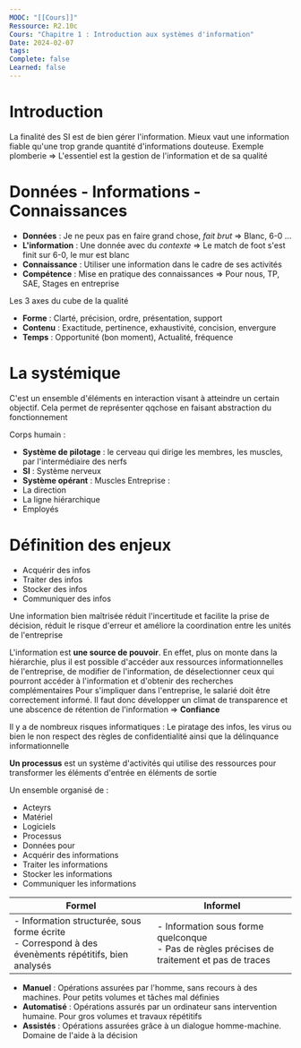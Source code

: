 ```yaml
---
MOOC: "[[Cours]]"
Ressource: R2.10c
Cours: "Chapitre 1 : Introduction aux systèmes d'information"
Date: 2024-02-07
tags: 
Complete: false
Learned: false
---
```

# Introduction
La finalité des SI est de bien gérer l'information. Mieux vaut une information fiable qu'une trop grande quantité d'informations douteuse. Exemple plomberie
⇒ L'essentiel est la gestion de l'information et de sa qualité
# Données - Informations - Connaissances
- **Données** : Je ne peux pas en faire grand chose, *fait brut*
  ⇒ Blanc, 6-0 ...
- **L'information** : Une donnée avec du *contexte*
  ⇒ Le match de foot s'est finit sur 6-0, le mur est blanc
- **Connaissance** : Utiliser une information dans le cadre de ses activités
- **Compétence** : Mise en pratique des connaissances
  ⇒ Pour nous, TP, SAE, Stages en entreprise


Les 3 axes du cube de la qualité
- **Forme** : Clarté, précision, ordre, présentation, support
- **Contenu** : Exactitude, pertinence, exhaustivité, concision, envergure
- **Temps** : Opportunité (bon moment), Actualité, fréquence
# La systémique
C'est un ensemble d'éléments en interaction visant à atteindre un certain objectif. Cela permet de représenter qqchose en faisant abstraction du fonctionnement

Corps humain :
- **Système de pilotage** : le cerveau qui dirige les membres, les muscles, par l'intermédiaire des nerfs
- **SI** : Système nerveux
- **Système opérant** : Muscles
Entreprise :
- La direction
- La ligne hiérarchique
- Employés
# Définition des enjeux
- Acquérir des infos
- Traiter des infos
- Stocker des infos
- Communiquer des infos

Une information bien maîtrisée réduit l'incertitude et facilite la prise de décision, réduit le risque d'erreur et améliore la coordination entre les unités de l'entreprise

L'information est **une source de pouvoir**. En effet, plus on monte dans la hiérarchie, plus il est possible d'accéder aux ressources informationnelles de l'entreprise, de modifier de l'information, de déselectionner ceux qui pourront accéder à l'information et d'obtenir des recherches complémentaires
Pour s'impliquer dans l'entreprise, le salarié doit être correctement informé. Il faut donc développer un climat de transparence et une abscence de rétention de l'information ⇒ **Confiance**

Il y a de nombreux risques informatiques : Le piratage des infos, les virus ou bien le non respect des règles de confidentialité ainsi que la délinquance informationnelle


**Un processus** est un système d'activités qui utilise des ressources pour transformer les éléments d'entrée en éléments de sortie


Un ensemble organisé de :
- Acteyrs
- Matériel
- Logiciels
- Processus
- Données
pour
- Acquérir des informations
- Traiter les informations
- Stocker les informations
- Communiquer les informations

| Formel | Informel |
| ---- | ---- |
| - Information structurée, sous forme écrite<br>- Correspond à des évenèments répétitifs, bien analysés | - Information sous forme quelconque<br>- Pas de règles précises de traitement et pas de traces |
- **Manuel** : Opérations assurées par l'homme, sans recours à des machines. Pour petits volumes et tâches mal définies
- **Automatisé** : Opérations assurés par un ordinateur sans intervention humaine. Pour gros volumes et travaux répétitifs
- **Assistés** : Opérations assurées grâce à un dialogue homme-machine. Domaine de l'aide à la décision